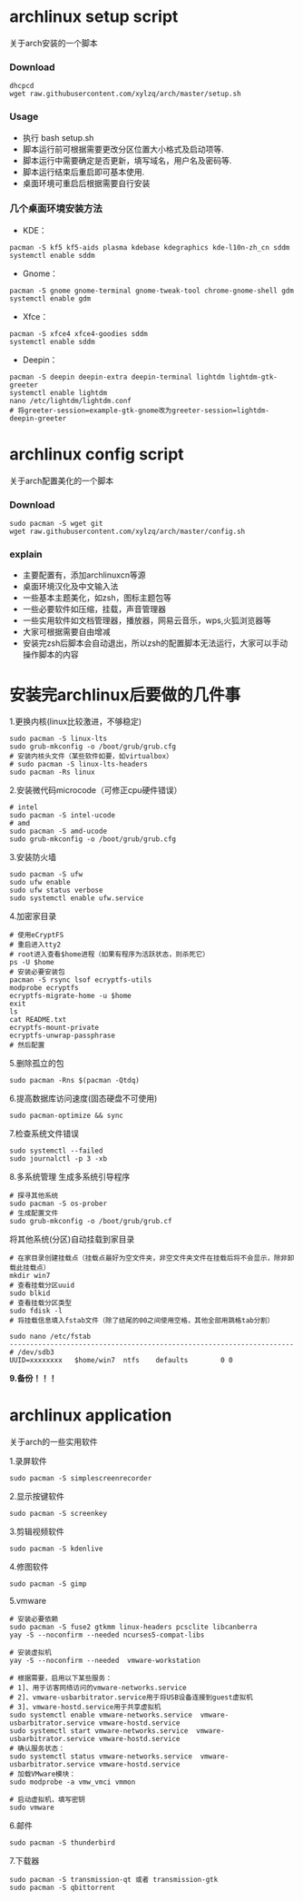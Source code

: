 # archlinux setup script

关于arch安装的一个脚本

### Download
```
dhcpcd
wget raw.githubusercontent.com/xylzq/arch/master/setup.sh
```

### Usage
- 执行 bash setup.sh
- 脚本运行前可根据需要更改分区位置大小格式及启动项等.
- 脚本运行中需要确定是否更新，填写域名，用户名及密码等.
- 脚本运行结束后重启即可基本使用.
- 桌面环境可重启后根据需要自行安装

### 几个桌面环境安装方法
- KDE：
```
pacman -S kf5 kf5-aids plasma kdebase kdegraphics kde-l10n-zh_cn sddm
systemctl enable sddm
```
- Gnome：
```
pacman -S gnome gnome-terminal gnome-tweak-tool chrome-gnome-shell gdm
systemctl enable gdm
```
- Xfce：
```
pacman -S xfce4 xfce4-goodies sddm
systemctl enable sddm 
```
- Deepin：
```
pacman -S deepin deepin-extra deepin-terminal lightdm lightdm-gtk-greeter
systemctl enable lightdm
nano /etc/lightdm/lightdm.conf
# 将greeter-session=example-gtk-gnome改为greeter-session=lightdm-deepin-greeter
```

# archlinux config script

关于arch配置美化的一个脚本

### Download
```
sudo pacman -S wget git
wget raw.githubusercontent.com/xylzq/arch/master/config.sh
```

### explain
- 主要配置有，添加archlinuxcn等源
- 桌面环境汉化及中文输入法
- 一些基本主题美化，如zsh，图标主题包等
- 一些必要软件如压缩，挂载，声音管理器
- 一些实用软件如文档管理器，播放器，网易云音乐，wps,火狐浏览器等
- 大家可根据需要自由增减
- 安装完zsh后脚本会自动退出，所以zsh的配置脚本无法运行，大家可以手动操作脚本的内容


# 安装完archlinux后要做的几件事

1.更换内核(linux比较激进，不够稳定)
```
sudo pacman -S linux-lts
sudo grub-mkconfig -o /boot/grub/grub.cfg 
# 安装内核头文件（某些软件如要，如virtualbox）
# sudo pacman -S linux-lts-headers 
sudo pacman -Rs linux
```

2.安装微代码microcode（可修正cpu硬件错误）
```
# intel
sudo pacman -S intel-ucode
# amd
sudo pacman -S amd-ucode
sudo grub-mkconfig -o /boot/grub/grub.cfg 
```

3.安装防火墙
```
sudo pacman -S ufw
sudo ufw enable
sudo ufw status verbose
sudo systemctl enable ufw.service
```

4.加密家目录
```
# 使用eCryptFS
# 重启进入tty2
# root进入查看$home进程（如果有程序为活跃状态，则杀死它）
ps -U $home
# 安装必要安装包
pacman -S rsync lsof ecryptfs-utils
modprobe ecryptfs
ecryptfs-migrate-home -u $home
exit
ls
cat README.txt
ecryptfs-mount-private
ecryptfs-unwrap-passphrase
# 然后配置
```

5.删除孤立的包
```
sudo pacman -Rns $(pacman -Qtdq)
```

6.提高数据库访问速度(固态硬盘不可使用)
```
sudo pacman-optimize && sync
```
7.检查系统文件错误
```
sudo systemctl --failed
sudo journalctl -p 3 -xb
```
8.多系统管理
生成多系统引导程序
```
# 探寻其他系统
sudo pacman -S os-prober
# 生成配置文件
sudo grub-mkconfig -o /boot/grub/grub.cf
```
将其他系统(分区)自动挂载到家目录
```
# 在家目录创建挂载点（挂载点最好为空文件夹，非空文件夹文件在挂载后将不会显示，除非卸载此挂载点）
mkdir win7
# 查看挂载分区uuid
sudo blkid
# 查看挂载分区类型
sudo fdisk -l
# 将挂载信息填入fstab文件（除了结尾的00之间使用空格，其他全部用跳格tab分割）

sudo nano /etc/fstab
----------------------------------------------------------------------
# /dev/sdb3
UUID=xxxxxxxx   $home/win7  ntfs    defaults        0 0

```
**9.备份！！！**

# archlinux application

关于arch的一些实用软件

1.录屏软件
```
sudo pacman -S simplescreenrecorder
```
2.显示按键软件
```
sudo pacman -S screenkey
```
3.剪辑视频软件
```
sudo pacman -S kdenlive
```
4.修图软件
```
sudo pacman -S gimp
```
5.vmware
```
# 安装必要依赖
sudo pacman -S fuse2 gtkmm linux-headers pcsclite libcanberra
yay -S --noconfirm --needed ncurses5-compat-libs

# 安装虚拟机
yay -S --noconfirm --needed  vmware-workstation

# 根据需要，启用以下某些服务：
# 1]、用于访客网络访问的vmware-networks.service
# 2]、vmware-usbarbitrator.service用于将USB设备连接到guest虚拟机
# 3]、vmware-hostd.service用于共享虚拟机
sudo systemctl enable vmware-networks.service  vmware-usbarbitrator.service vmware-hostd.service
sudo systemctl start vmware-networks.service  vmware-usbarbitrator.service vmware-hostd.service
# 确认服务状态：
sudo systemctl status vmware-networks.service  vmware-usbarbitrator.service vmware-hostd.service
# 加载VMware模块：
sudo modprobe -a vmw_vmci vmmon

# 启动虚拟机，填写密钥
sudo vmware
```
6.邮件
```
sudo pacman -S thunderbird
```
7.下载器
```
sudo pacman -S transmission-qt 或者 transmission-gtk
sudo pacman -S qbittorrent
```

